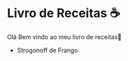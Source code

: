 # Livro de Receitas :coffee:

 Olá Bem vindo ao meu livro de receitas:wave:



- Strogonoff de Frango
